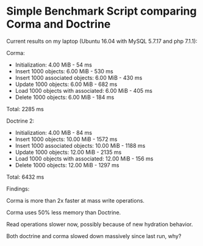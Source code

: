 Simple Benchmark Script comparing Corma and Doctrine
====================================================

Current results on my laptop (Ubuntu 16.04 with MySQL 5.7.17 and php 7.1.1):

Corma:

* Initialization: 4.00 MiB - 54 ms
* Insert 1000 objects: 6.00 MiB - 530 ms
* Insert 1000 associated objects: 6.00 MiB - 430 ms
* Update 1000 objects: 6.00 MiB - 682 ms
* Load 1000 objects with associated: 6.00 MiB - 405 ms
* Delete 1000 objects: 6.00 MiB - 184 ms

Total: 2285 ms

Doctrine 2:

* Initialization: 4.00 MiB - 84 ms
* Insert 1000 objects: 10.00 MiB - 1572 ms
* Insert 1000 associated objects: 10.00 MiB - 1188 ms
* Update 1000 objects: 12.00 MiB - 2135 ms
* Load 1000 objects with associated: 12.00 MiB - 156 ms
* Delete 1000 objects: 12.00 MiB - 1297 ms

Total: 6432 ms


Findings:

Corma is more than 2x faster at mass write operations.

Corma uses 50% less memory than Doctrine.

Read operations slower now, possibly because of new hydration behavior.

Both doctrine and corma slowed down massively since last run, why?